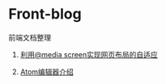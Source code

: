 # Front-blog
前端文档整理

1. [利用@media screen实现网页布局的自适应](https://github.com/WebFrontEndStack/Front-blog/blob/master/201609/20160923A.md)

2. [Atom编辑器介绍](https://github.com/WebFrontEndStack/Front-blog/blob/master/201609/20160924A.md)

